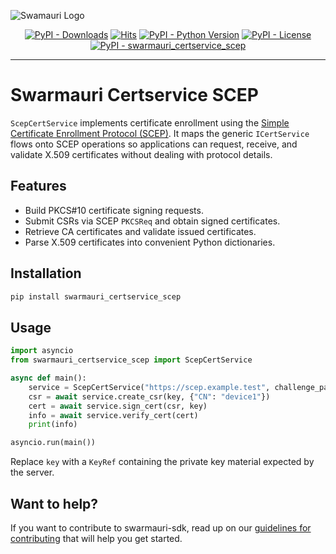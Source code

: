 ![Swamauri Logo](https://res.cloudinary.com/dbjmpekvl/image/upload/v1730099724/Swarmauri-logo-lockup-2048x757_hww01w.png)

<p align="center">
    <a href="https://pypi.org/project/swarmauri_certservice_scep/">
        <img src="https://img.shields.io/pypi/dm/swarmauri_certservice_scep" alt="PyPI - Downloads"/></a>
    <a href="https://hits.sh/github.com/swarmauri/swarmauri-sdk/tree/master/pkgs/community/swarmauri_certservice_scep/">
        <img alt="Hits" src="https://hits.sh/github.com/swarmauri/swarmauri-sdk/tree/master/pkgs/community/swarmauri_certservice_scep.svg"/></a>
    <a href="https://pypi.org/project/swarmauri_certservice_scep/">
        <img src="https://img.shields.io/pypi/pyversions/swarmauri_certservice_scep" alt="PyPI - Python Version"/></a>
    <a href="https://pypi.org/project/swarmauri_certservice_scep/">
        <img src="https://img.shields.io/pypi/l/swarmauri_certservice_scep" alt="PyPI - License"/></a>
    <a href="https://pypi.org/project/swarmauri_certservice_scep/">
        <img src="https://img.shields.io/pypi/v/swarmauri_certservice_scep?label=swarmauri_certservice_scep&color=green" alt="PyPI - swarmauri_certservice_scep"/></a>
</p>

---

# Swarmauri Certservice SCEP

`ScepCertService` implements certificate enrollment using the [Simple Certificate Enrollment Protocol (SCEP)](https://datatracker.ietf.org/doc/html/rfc8894). It maps the generic `ICertService` flows onto SCEP operations so applications can request, receive, and validate X.509 certificates without dealing with protocol details.

## Features

- Build PKCS#10 certificate signing requests.
- Submit CSRs via SCEP `PKCSReq` and obtain signed certificates.
- Retrieve CA certificates and validate issued certificates.
- Parse X.509 certificates into convenient Python dictionaries.

## Installation

```bash
pip install swarmauri_certservice_scep
```

## Usage

```python
import asyncio
from swarmauri_certservice_scep import ScepCertService

async def main():
    service = ScepCertService("https://scep.example.test", challenge_password="secret")
    csr = await service.create_csr(key, {"CN": "device1"})
    cert = await service.sign_cert(csr, key)
    info = await service.verify_cert(cert)
    print(info)

asyncio.run(main())
```

Replace `key` with a `KeyRef` containing the private key material expected by the server.

## Want to help?

If you want to contribute to swarmauri-sdk, read up on our [guidelines for contributing](https://github.com/swarmauri/swarmauri-sdk/blob/master/contributing.md) that will help you get started.

